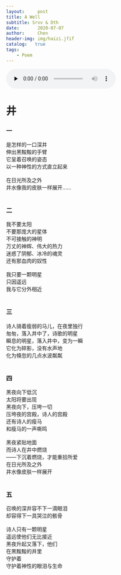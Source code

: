 ```yaml
---
layout:     post
title: A Well
subtitle: Srvv & Dth
date:       2020-07-07
author:     Chen
header-img: img/haizi.jfif
catalog:   true
tags:
    - Poem
---
```


<audio id="audio" controls="" preload="none">
      <source id="mp3" src="https://w20chen.github.io/music/Кино - Бездельник.mp3">
</audio>

# 井
### 一
是怎样的一口深井<br/>
伸出黑黢黢的手臂<br/>
它呈着召唤的姿态<br/>
以一种神性的方式直立起来<br/>
<br/>
在日光所及之外<br/>
井水像我的皮肤一样展开……<br/>
<br/>
### 二
我不要太阳<br/>
不要那庞大的星体<br/>
不可接触的神明<br/>
万丈的神辉、伟大的热力<br/>
迷惑了阴郁、冰冷的魂灵<br/>
还有那血肉的奴性<br/>
<br/>
我只要一颗明星<br/>
只因遥远<br/>
我与它分外相近<br/>
<br/>
### 三
诗人骑着瘦弱的马儿，在夜里独行<br/>
匆匆，落入井中了，诗歌的明星<br/>
瞬息的明星，落入井中，变为一瞬<br/>
它化为碎影，没有水声地<br/>
化为倏忽的几点水波粼粼<br/>
<br/>
### 四
黑夜向下低沉<br/>
太阳将要出现<br/>
黑夜向下，压垮一切<br/>
压垮夜的宫殿，诗人的宫殿<br/>
还有诗人的瘦马<br/>
和瘦马的一声嘶鸣<br/>
<br/>
黑夜紧贴地面<br/>
而诗人在井中燃烧 <br/>
——下沉着燃烧，才能重拾所爱<br/>
在日光所及之外<br/>
井水像皮肤一样展开<br/>
<br/>
### 五
召唤的深井容不下一滴眼泪<br/>
却容得下一具哭泣的骸骨<br/>
<br/>
诗人只有一颗明星<br/>
遥远使他们无比接近<br/>
黑夜升起又落下，他们<br/>
在黑黢黢的井里<br/>
守护着<br/>
守护着神性的眼泪与生命<br>
<br><br><br>
